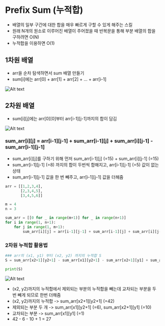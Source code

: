 # Prefix Sum (누적합)

- 배열의 일부 구간에 대한 합을 매우 빠르게 구할 수 있게 해주는 스킬
- 원래 N개의 원소로 이루어진 배열이 주어졌을 때 반복문을 통해 부분 배열의 합을 구하려면 O(N)
- 누적합을 이용하면 O(1)

## 1차원 배열

- arr을 순차 탐색하면서 sum 배열 만들기
- sum[i]에는 arr[0] + arr[1] + arr[2] + ... + arr[i-1]

![Alt text](../img/prefix_sum_01.png)

## 2차원 배열

- sum[i][j]에는 arr[0][0]부터 arr[i-1][j-1]까지의 합이 담김

![Alt text](../img/prefix_sum_02.png)

### **sum_arr[i][j] = arr[i-1][j-1] + sum_arr[i-1][j] + sum_arr[i][j-1] - sum_arr[i-1][j-1]**

- sum_arr[i][j]를 구하기 위해 먼저 sum_arr[i-1][j] (=15) + sum_arr[i][j-1] (=15)
- sum_arr[i-1][j-1] (=8) 까지의 합이 두번씩 합해지고, arr[i-1][j-1] (=5) 값이 없는 상태
- sum_arr[i-1][j-1] 값을 한 번 빼주고, arr[i-1][j-1] 값을 더해줌


```python
arr = [[1,2,3,4],
       [2,3,4,5],
       [3,4,5,6]]

m = 4
n = 3

sum_arr = [[0 for _ in range(m+1)] for _ in range(n+1)]
for i in range(1, n+1):
    for j in range(1, m+1):
        sum_arr[i][j] = arr[i-1][j-1] + sum_arr[i-1][j] + sum_arr[i][j-1] - sum_arr[i-1][j-1]
```

### 2차원 누적합 활용법
```python
### arr의 (x1, y1) 부터 (x2, y2) 까지의 누적합 S
S = sum_arr[x2+1][y2+1] - sum_arr[x1][y2+1] - sum_arr[x2+1][y1] + sum_arr[x1][y1]

print(S)
```

![Alt text](../img/prefix_sum_03.png)

- (x2, y2)까지의 누적합에서 제외되는 부분의 누적합을 빼는데 교차되는 부분을 두번 빼게 되므로 한번 더해줌
- (x2, y2)까지의 누적합 -> sum_arr[x2+1][y2+1] (=42)
- 제외되는 부분 두 개 -> sum_arr[x1][y2+1] (=6), sum_arr[x2+1][y1] (=10)
- 교차되는 부분 -> sum_arr[x1][y1] (=1)
- 42 - 6 - 10 + 1 = 27